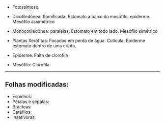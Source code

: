 
- Fotossíntese
- Dicotiledônea: Ramificada. Estomato a baixo do mesófilo, epiderme. Mesófilo assimétrico
- Monocotiledônea: paralelas. Estomato em todo lado. Mesófilo simétrico
- Plantas Xerófitas: Focados em perda de água. Cutícula, Epiderme estomato dentro de uma cripta. 


- Epiderme: Falta de clorofila
- Mesófilo: Clorofila

---

## Folhas modificadas:

- Espinhos:
- Pétalas e sépalas:
- Brácteas:
- Catáfilos:
- Insetívoras:
